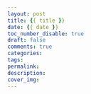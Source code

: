 ```yaml
---
layout: post
title: {{ title }}
date: {{ date }}
toc_number_disable: true
draft: false
comments: true
categories:
tags:
permalink:
description:
cover_img:
---
```

